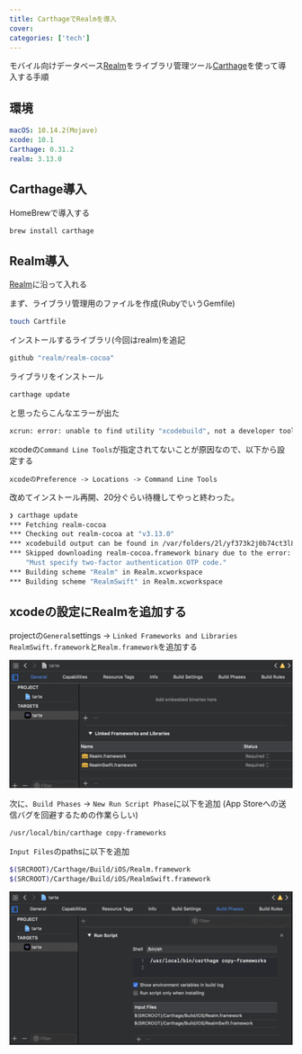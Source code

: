 ```yaml
---
title: CarthageでRealmを導入
cover:
categories: ['tech']
---
```


モバイル向けデータベース[Realm](https://realm.io/docs/swift/latest/)をライブラリ管理ツール[Carthage](https://github.com/Carthage/Carthage)を使って導入する手順

## 環境

```yaml
macOS: 10.14.2(Mojave)
xcode: 10.1
Carthage: 0.31.2
realm: 3.13.0
```

## Carthage導入

HomeBrewで導入する

```bash
brew install carthage
```

## Realm導入

[Realm](https://realm.io/docs/swift/latest/)に沿って入れる

まず、ライブラリ管理用のファイルを作成(RubyでいうGemfile)

```bash
touch Cartfile
```

インストールするライブラリ(今回はrealm)を追記

```bash
github "realm/realm-cocoa"
```

ライブラリをインストール

```bash
carthage update
```

と思ったらこんなエラーが出た

```bash
xcrun: error: unable to find utility "xcodebuild", not a developer tool or in PATH
```

xcodeの`Command Line Tools`が指定されてないことが原因なので、以下から設定する

```
xcodeのPreference -> Locations -> Command Line Tools
```

改めてインストール再開、20分ぐらい待機してやっと終わった。

```bash
❯ carthage update
*** Fetching realm-cocoa
*** Checking out realm-cocoa at "v3.13.0"
*** xcodebuild output can be found in /var/folders/2l/yf373k2j0b74ct3l842sw7tw0000gn/T/carthage-xcodebuild.bRRsq0.log
*** Skipped downloading realm-cocoa.framework binary due to the error:
	"Must specify two-factor authentication OTP code."
*** Building scheme "Realm" in Realm.xcworkspace
*** Building scheme "RealmSwift" in Realm.xcworkspace
```

## xcodeの設定にRealmを追加する

projectの`General`settings -> `Linked Frameworks and Libraries`
`RealmSwift.framework`と`Realm.framework`を追加する

![xcoe_frameworks](./xcode_frameworks.png)

次に、`Build Phases` -> `New Run Script Phase`に以下を追加
(App Storeへの送信バグを回避するための作業らしい)

```bash
/usr/local/bin/carthage copy-frameworks
```

`Input Files`のpathsに以下を追加

```bash
$(SRCROOT)/Carthage/Build/iOS/Realm.framework
$(SRCROOT)/Carthage/Build/iOS/RealmSwift.framework
```

![xcode_run_script](./xcode_run_script.png)
